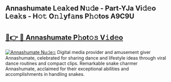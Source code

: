 ## Annashumate L𝚎a𝚔ed N𝚞𝚍e - Part-YJa Vi𝚍𝚎o L𝚎a𝚔s - H𝚘𝚝 O𝚗𝚕yf𝚊ns P𝚑𝚘tos A9C9U

# <h2><a href="http://kf14zc.oniu.top/?m=Annashumate">🔗👉 🔴 Annashumate P𝚑ot𝚘𝚜 V𝚒d𝚎o</a></h2>

[![Annashumate Nu𝚍e𝚜](https://i.imgur.com/0qMVB7G.gif)](http://kf14zc.oniu.top/?m=Annashumate)
Digital media provider and amusement giver Annashumate, celebrated for sharing dance and lifestyle ideas through viral dance routines and compact clips. Remarkable snake charmer Annashumate, acclaimed for their exceptional abilities and accomplishments in handling snakes.  
